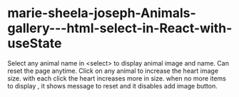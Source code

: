 # marie-sheela-joseph-Animals-gallery---html-select-in-React-with-useState
 Select any animal name in &lt;select> to display animal image and name. Can reset the page anytime. Click on any animal to increase the heart image size. with each click the heart increases more in size. when no more items to display , it shows message to reset and it disables add image button.

